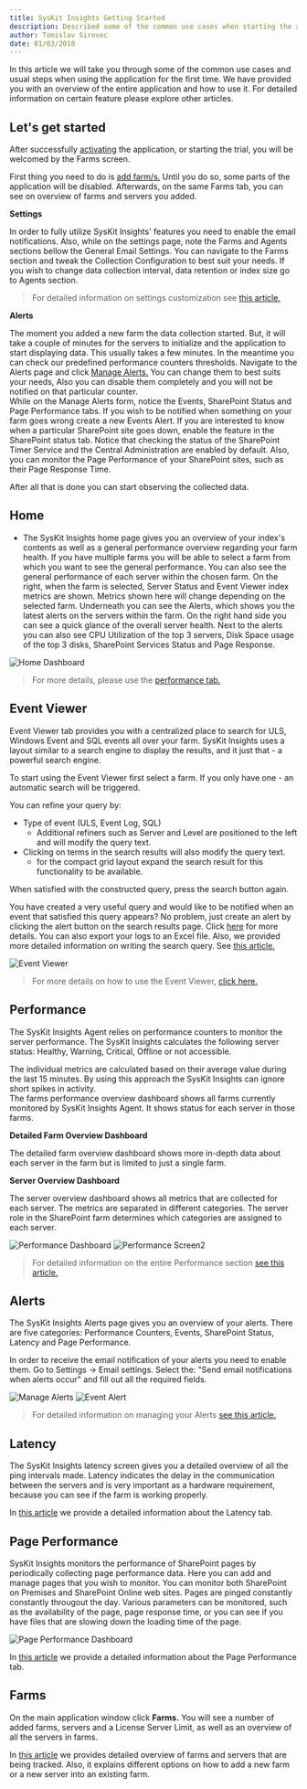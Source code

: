 ```yaml
---
title: SysKit Insights Getting Started
description: Described some of the common use cases when starting the application for the first time. 
author: Tomislav Sirovec
date: 01/03/2018
--- 
```

In this article we will take you through some of the common use cases and usual steps when using the application for the first time. We have provided you with an overview of the entire application and how to use it. For detailed information on certain feature please explore other articles.   

## Let's get started

After successfully [activating](#internal/activation/online-offline-activation) the application, or starting the trial, you will be welcomed by the Farms screen. 

First thing you need to do is [add farm/s.](#internal/get-to-know-insights/farms-screen) Until you do so, some parts of the application will be disabled. Afterwards, on the same Farms tab, you can see on overview of farms and servers you added. 

__Settings__

In order to fully utilize SysKit Insights' features you need to enable the email notifications. Also, while on the settings page, note the Farms and Agents sections bellow the General Email Settings. You can navigate to the Farms section and tweak the Collection Configuration to best suit your needs. If you wish to change data collection interval, data retention or index size go to Agents section.  
>For detailed information on settings customization see [this article.](#internal/how-to/customize-settings)

__Alerts__

The moment you added a new farm the data collection started. But, it will take a couple of minutes for the servers to initialize and the application to start displaying data. This usually takes a few minutes. In the meantime you can check our predefined performance counters thresholds. Navigate to the Alerts page and click [Manage Alerts.](#internal/how-to/manage-alerts) You can change them to best suits your needs, Also you can disable them completely and you will not be notified on that particular counter.    
While on the Manage Alerts form, notice the Events, SharePoint Status and Page Performance tabs. If you wish to be notified when something on your farm goes wrong create a new Events Alert. If you are interested to know when a particular SharePoint site goes down, enable the feature in the SharePoint status tab. Notice that checking the status of the SharePoint Timer Service and the Central Administration are enabled by default. Also, you can monitor the Page Performance of your SharePoint sites, such as their Page Response Time.

After all that is done you can start observing the collected data. 

## Home
- The SysKit Insights home page gives you an overview of your index's contents as well as a general performance overview regarding your farm health. If you have multiple farms you will be able to select a farm from which you want to see the general performance. You can also see the general performance of each server within the chosen farm.
On the right, when the farm is selected, Server Status and Event Viewer index metrics are shown. Metrics shown here will change depending on the selected farm. Underneath you can see the Alerts, which shows you the latest alerts on the servers within the farm.
On the right hand side you can see a quick glance of the overall server health. Next to the alerts you can also see CPU Utilization of the top 3 servers, Disk Space usage of the top 3 disks, SharePoint Services Status and Page Response. 

![Home Dashboard](#img/home-dashboard.png)

>For more details, please use the [performance tab.](#internal/get-to-know-insights/performance-screen) 

## Event Viewer
Event Viewer tab provides you with a centralized place to search for ULS, Windows Event and SQL events all over your farm. SysKit Insights uses a layout similar to a search engine to display the results, and it just that - a powerful search engine. 

To start using the Event Viewer first select a farm. If you only have one - an automatic search will be triggered. 

You can refine your query by:
- Type of event (ULS, Event Log, SQL)
    - Additional refiners such as Server and Level are positioned to the left and will modify the query text.
- Clicking on terms in the search results will also modify the query text.
    - for the compact grid layout expand the search result for this functionality to be available.  
      
When satisfied with the constructed query, press the search button again.

You have created a very useful query and would like to be notified when an event that satisfied this query appears? No problem, just create an alert by clicking the alert button on the search results page. Click [here](#internal/how-to/manage-alerts) for more details.
You can also export your logs to an Excel file.
Also, we provided more detailed information on writing the search query. See [this article.](#internal/how-to/search-query)


![Event Viewer](#img/event-viewer.png)

>For more details on how to use the Event Viewer, [click here.](#internal/get-to-know-insights/event-viewer)


## Performance

The SysKit Insights Agent relies on performance counters to monitor the server performance. The SysKit Insights calculates the following server status: Healthy, Warning, Critical, Offline or not accessible. 

The individual metrics are calculated based on their average value during the last 15 minutes. By using this approach the SysKit Insights can ignore short spikes in activity.  
The farms performance overview dashboard shows all farms currently monitored by SysKit Insights Agent. It shows status for each server in those farms. 

__Detailed Farm Overview Dashboard__

The detailed farm overview dashboard shows more in-depth data about each server in the farm but is limited to just a single farm. 

__Server Overview Dashboard__

The server overview dashboard shows all metrics that are collected for each server. The metrics are separated in different categories. The server role in the SharePoint farm determines which categories are assigned to each server.  

![Performance Dashboard](#img/performance-dashboard.png) ![Performance Screen2](#img/performance-screen2.png)  

>For detailed information on the entire Performance section [see this article.](#internal/get-to-know-insights/performance-screen)

## Alerts

The SysKit Insights Alerts page gives you an overview of your alerts. There are five categories: Performance Counters, Events, SharePoint Status, Latency and Page Performance.

In order to receive the email notification of your alerts you need to enable them. Go to Settings -> Email settings. Select the: "Send email notifications when alerts occur" and fill out all the required fields.

![Manage Alerts](#img/manage-alerts.png) ![Event Alert](#img/event-alert.png)  

>For detailed information on managing your Alerts [see this article.](#internal/how-to/manage-alerts)

## Latency

The SysKit Insights latency screen gives you a detailed overview of all the ping intervals made. Latency indicates the delay in the communication between the servers and is very important as a hardware requirement, because you can see if the farm is working properly. 



In [this article](#internal/get-to-know-insights/latency-screen) we provide a detailed information about the Latency tab.  

## Page Performance 

SysKit Insights monitors the performance of SharePoint pages by periodically collecting page performance data. Here you can add and manage pages that you wish to monitor. You can monitor both SharePoint on Premises and SharePoint Online web sites. Pages are pinged constantly constantly througout the day. Various parameters can be monitored, such as the availability of the page, page response time, or you can see if you have files that are slowing down the loading time of the page. 

![Page Performance Dashboard](#img/page-performance.png)

In [this article](#internal/get-to-know-insights/page-performance-screen) we provide a detailed information about the Page Performance tab.

## Farms

On the main application window click __Farms.__ You will see a number of added farms, servers and a License Server Limit, as well as an overview of all the servers in farms.  

In [this article](#internal/get-to-know-insights/farms-screen) we provides detailed overview of farms and servers that are being tracked. Also, it explains different options on how to add a new farm or a new server into an existing farm.


